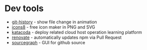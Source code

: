 # Dev tools

- [git-history](https://github.com/pomber/git-history/) - show file change in animation
- [icons8](https://icons8.cn/icons) - free icon maker in PNG and SVG
- [katacoda](https://www.katacoda.com/learn) - deploy related cloud host operation learning platform
- [renovate](https://github.com/marketplace/renovate) - automatically updates npm via Pull Request
- [sourcegraph](https://about.sourcegraph.com/) - GUI for github source